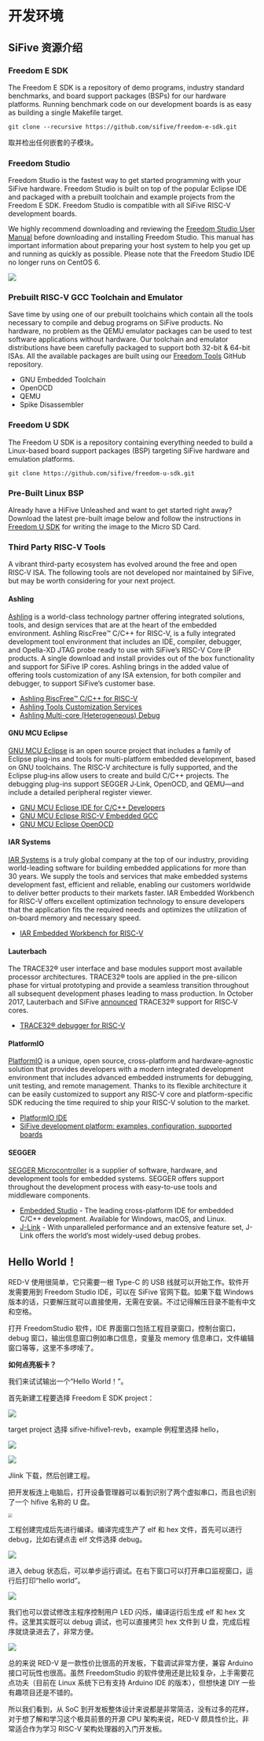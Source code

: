 # 开发环境



## SiFive 资源介绍

### Freedom E SDK

The Freedom E SDK is a repository of demo programs, industry standard benchmarks, and board support packages (BSPs) for our hardware platforms. Running benchmark code on our development boards is as easy as building a single Makefile target.

```shell
git clone --recursive https://github.com/sifive/freedom-e-sdk.git
```

取并检出任何嵌套的子模块。



### Freedom Studio

Freedom Studio is the fastest way to get started programming with your SiFive hardware. Freedom Studio is built on top of the popular Eclipse IDE and packaged with a prebuilt toolchain and example projects from the Freedom E SDK. Freedom Studio is compatible with all SiFive RISC-V development boards.

We highly recommend downloading and reviewing the [Freedom Studio User Manual](https://static.dev.sifive.com/dev-tools/FreedomStudio/2020.06/freedom-studio-manual-4.7.2-2020-06-0.pdf) before downloading and installing Freedom Studio. This manual has important information about preparing your host system to help you get up and running as quickly as possible. Please note that the Freedom Studio IDE no longer runs on CentOS 6.

![](./images/Download_Freedom_Studio.png)



### Prebuilt RISC‑V GCC Toolchain and Emulator

Save time by using one of our prebuilt toolchains which contain all the tools necessary to compile and debug programs on SiFive products. No hardware, no problem as the QEMU emulator packages can be used to test software applications without hardware. Our toolchain and emulator distributions have been carefully packaged to support both 32-bit & 64-bit ISAs. All the available packages are built using our [Freedom Tools](https://github.com/sifive/freedom-tools/releases) GitHub repository.

- GNU Embedded Toolchain
- OpenOCD
- QEMU
- Spike Disassembler



### Freedom U SDK

The Freedom U SDK is a repository containing everything needed to build a Linux-based board support packages (BSP) targeting SiFive hardware and emulation platforms.

```shell
git clone https://github.com/sifive/freedom-u-sdk.git
```



### Pre-Built Linux BSP

Already have a HiFive Unleashed and want to get started right away? Download the latest pre-built image below and follow the instructions in [Freedom U SDK](https://github.com/sifive/freedom-u-sdk) for writing the image to the Micro SD Card.



### Third Party RISC‑V Tools

A vibrant third-party ecosystem has evolved around the free and open RISC‑V ISA. The following tools are not developed nor maintained by SiFive, but may be worth considering for your next project.

#### Ashling

[Ashling](https://www.ashling.com/) is a world-class technology partner offering integrated solutions, tools, and design services that are at the heart of the embedded environment. Ashling RiscFree™ C/C++ for RISC-V, is a fully integrated development tool environment that includes an IDE, compiler, debugger, and Opella-XD JTAG probe ready to use with SiFive’s RISC-V Core IP products. A single download and install provides out of the box functionality and support for SiFive IP cores. Ashling brings in the added value of offering tools customization of any ISA extension, for both compiler and debugger, to support SiFive’s customer base.



- [Ashling RiscFree™ C/C++ for RISC-V](https://www.ashling.com/sifive)
- [Ashling Tools Customization Services](https://www.ashling.com/services-taas)
- [Ashling Multi-core (Heterogeneous) Debug](https://www.ashling.com/multi-core)

#### GNU MCU Eclipse

[GNU MCU Eclipse](https://gnu-mcu-eclipse.github.io/) is an open source project that includes a family of Eclipse plug-ins and tools for multi-platform embedded development, based on GNU toolchains. The RISC‑V architecture is fully supported, and the Eclipse plug‑ins allow users to create and build C/C++ projects. The debugging plug-ins support SEGGER J‑Link, OpenOCD, and QEMU—and include a detailed peripheral register viewer.

- [GNU MCU Eclipse IDE for C/C++ Developers](https://github.com/gnu-mcu-eclipse/org.eclipse.epp.packages/releases)
- [GNU MCU Eclipse RISC-V Embedded GCC](https://github.com/gnu-mcu-eclipse/riscv-none-gcc/releases)
- [GNU MCU Eclipse OpenOCD](https://github.com/gnu-mcu-eclipse/openocd/releases)

#### IAR Systems

[IAR Systems](https://www.iar.com/) is a truly global company at the top of our industry, providing world-leading software for building embedded applications for more than 30 years. We supply the tools and services that make embedded systems development fast, efficient and reliable, enabling our customers worldwide to deliver better products to their markets faster. IAR Embedded Workbench for RISC-V offers excellent optimization technology to ensure developers that the application fits the required needs and optimizes the utilization of on-board memory and necessary speed.

- [IAR Embedded Workbench for RISC-V](https://www.iar.com/iar-embedded-workbench/#!?architecture=RISC-V)

#### Lauterbach

The TRACE32® user interface and base modules support most available processor architectures. TRACE32® tools are applied in the pre-silicon phase for virtual prototyping and provide a seamless transition throughout all subsequent development phases leading to mass production. In October 2017, Lauterbach and SiFive [announced](http://www.lauterbach.com/news_446.html) TRACE32® support for RISC‑V cores.

- [TRACE32® debugger for RISC-V](http://www.lauterbach.com/bdmriscv.html)

#### PlatformIO

[PlatformIO](https://platformio.org/) is a unique, open source, cross-platform and hardware-agnostic solution that provides developers with a modern integrated development environment that includes advanced embedded instruments for debugging, unit testing, and remote management. Thanks to its flexible architecture it can be easily customized to support any RISC-V core and platform-specific SDK reducing the time required to ship your RISC-V solution to the market.

- [PlatformIO IDE](https://platformio.org/platformio-ide)
- [SiFive development platform: examples, configuration, supported boards](https://docs.platformio.org/en/latest/platforms/sifive.html)

#### SEGGER

[SEGGER Microcontroller](https://www.segger.com/) is a supplier of software, hardware, and development tools for embedded systems. SEGGER offers support throughout the development process with easy-to-use tools and middleware components.

- [Embedded Studio](https://www.segger.com/products/development-tools/embedded-studio/editions/risc-v/) - The leading cross-platform IDE for embedded C/C++ development. Available for Windows, macOS, and Linux.
- [J-Link](https://www.segger.com/products/debug-probes/j-link/) - With unparalleled performance and an extensive feature set, J-Link offers the world’s most widely-used debug probes.



## Hello World！

RED-V 使用很简单，它只需要一根 Type-C 的 USB 线就可以开始工作。软件开发需要用到 Freedom Studio IDE，可以在 SiFive 官网下载。如果下载 Windows 版本的话，只要解压就可以直接使用，无需在安装。不过记得解压目录不能有中文和空格。

打开 FreedomStudio 软件，IDE 界面窗口包括工程目录窗口，控制台窗口，debug 窗口，输出信息窗口例如串口信息，变量及 memory 信息串口，文件编辑窗口等等，这里不多啰嗦了。

**如何点亮板卡？**

我们来试试输出一个“Hello World！”。

首先新建工程要选择 Freedom E SDK project：

![](./images/freedom-studio_hello_01.png)

target project 选择 sifive-hifive1-revb，example 例程里选择 hello，

![](./images/freedom-studio_hello_02.png)

![](./images/freedom-studio_hello_03.png)

Jlink 下载，然后创建工程。

把开发板连上电脑后，打开设备管理器可以看到识别了两个虚拟串口，而且也识别了一个 hifive 名称的 U 盘。

<img src="./images/freedom-studio_hello_04.png" style="zoom:50%;" />

工程创建完成后先进行编译。编译完成生产了 elf 和 hex 文件，首先可以进行 debug，比如右键点击 elf 文件选择 debug。

![](./images/freedom-studio_hello_05.png)

进入 debug 状态后，可以单步运行调试。在右下窗口可以打开串口监视窗口，运行后打印“hello world”。

![](./images/freedom-studio_hello_06.png)

我们也可以尝试修改主程序控制用户 LED 闪烁，编译运行后生成 elf 和 hex 文件。这里其实既可以 debug 调试，也可以直接拷贝 hex 文件到 U 盘，完成后程序就烧录进去了，非常方便。

![](./images/freedom-studio_hello_07.png)

总的来说 RED-V 是一款性价比很高的开发板，下载调试非常方便，兼容 Arduino 接口可玩性也很高。虽然 FreedomStudio 的软件使用还是比较复杂，上手需要花点功夫（目前在 Linux 系统下已有支持 Arduino IDE 的版本），但想快速 DIY 一些有趣项目还是不错的。

所以我们看到，从 SoC 到开发板整体设计来说都是非常简洁，没有过多的花样，对于想了解和学习这个极具前景的开源 CPU 架构来说，RED-V 颇具性价比，非常适合作为学习 RISC-V 架构处理器的入门开发板。